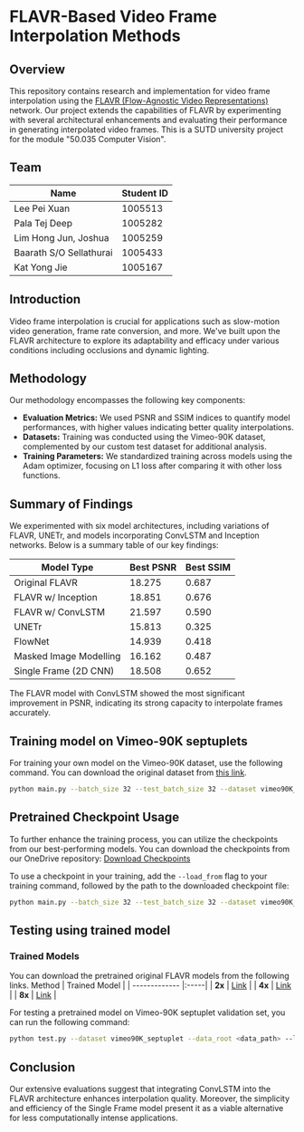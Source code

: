 # FLAVR-Based Video Frame Interpolation Methods

## Overview
This repository contains research and implementation for video frame interpolation using the [FLAVR (Flow-Agnostic Video Representations)](https://tarun005.github.io/FLAVR/) network. Our project extends the capabilities of FLAVR by experimenting with several architectural enhancements and evaluating their performance in generating interpolated video frames. This is a SUTD university project for the module "50.035 Computer Vision".

## Team

| Name                | Student ID |
|---------------------|------------|
| Lee Pei Xuan        | 1005513    |
| Pala Tej Deep       | 1005282    |
| Lim Hong Jun, Joshua| 1005259    |
| Baarath S/O Sellathurai | 1005433    |
| Kat Yong Jie        | 1005167    |

## Introduction
Video frame interpolation is crucial for applications such as slow-motion video generation, frame rate conversion, and more. We've built upon the FLAVR architecture to explore its adaptability and efficacy under various conditions including occlusions and dynamic lighting.

## Methodology
Our methodology encompasses the following key components:

- **Evaluation Metrics:** We used PSNR and SSIM indices to quantify model performances, with higher values indicating better quality interpolations.
- **Datasets:** Training was conducted using the Vimeo-90K dataset, complemented by our custom test dataset for additional analysis.
- **Training Parameters:** We standardized training across models using the Adam optimizer, focusing on L1 loss after comparing it with other loss functions.

## Summary of Findings
We experimented with six model architectures, including variations of FLAVR, UNETr, and models incorporating ConvLSTM and Inception networks. Below is a summary table of our key findings:

| Model Type                   | Best PSNR | Best SSIM |
|------------------------------|-----------|-----------|
| Original FLAVR               | 18.275    | 0.687     |
| FLAVR w/ Inception           | 18.851    | 0.676     |
| FLAVR w/ ConvLSTM            | 21.597    | 0.590     |
| UNETr                        | 15.813    | 0.325     |
| FlowNet                      | 14.939    | 0.418     |
| Masked Image Modelling       | 16.162    | 0.487     |
| Single Frame (2D CNN)        | 18.508    | 0.652     |

The FLAVR model with ConvLSTM showed the most significant improvement in PSNR, indicating its strong capacity to interpolate frames accurately.

## Training model on Vimeo-90K septuplets

For training your own model on the Vimeo-90K dataset, use the following command. You can download the original dataset from [this link](http://toflow.csail.mit.edu/).
``` bash
python main.py --batch_size 32 --test_batch_size 32 --dataset vimeo90K_septuplet --loss 1*L1 --max_epoch 200 --lr 0.0002 --data_root <dataset_path> --n_outputs 1
```

## Pretrained Checkpoint Usage

To further enhance the training process, you can utilize the checkpoints from our best-performing models. 
You can download the checkpoints from our OneDrive repository:
[Download Checkpoints](https://sutdapac-my.sharepoint.com/personal/joshua_limhongjun_mymail_sutd_edu_sg/_layouts/15/onedrive.aspx?id=%2Fpersonal%2Fjoshua%5Flimhongjun%5Fmymail%5Fsutd%5Fedu%5Fsg%2FDocuments%2FT7%5FCV%5FCheckpoints&ga=1)

To use a checkpoint in your training, add the `--load_from` flag to your training command, followed by the path to the downloaded checkpoint file:

```bash
python main.py --batch_size 32 --test_batch_size 32 --dataset vimeo90K_septuplet --loss 1*L1 --max_epoch 200 --lr 0.0002 --data_root <dataset_path> --n_outputs 1 --load_from <path_to_checkpoint>
```

## Testing using trained model

### Trained Models
You can download the pretrained original FLAVR models from the following links.
 Method        | Trained Model  |
| ------------- |:-----|
| **2x** | [Link](https://drive.google.com/drive/folders/1M6ec7t59exOSlx_Wp6K9_njBlLH2IPBC?usp=sharing) |
| **4x** |   [Link](https://drive.google.com/file/d/1btmNm4LkHVO9gjAaKKN9CXf5vP7h4hCy/view?usp=sharing)   |
| **8x** |   [Link](https://drive.google.com/drive/folders/1Gd2l69j7UC1Zua7StbUNcomAAhmE-xFb?usp=sharing)  |

For testing a pretrained model on Vimeo-90K septuplet validation set, you can run the following command:
```bash
python test.py --dataset vimeo90K_septuplet --data_root <data_path> --load_from <saved_model> --n_outputs 1
```


## Conclusion
Our extensive evaluations suggest that integrating ConvLSTM into the FLAVR architecture enhances interpolation quality. Moreover, the simplicity and efficiency of the Single Frame model present it as a viable alternative for less computationally intense applications.


